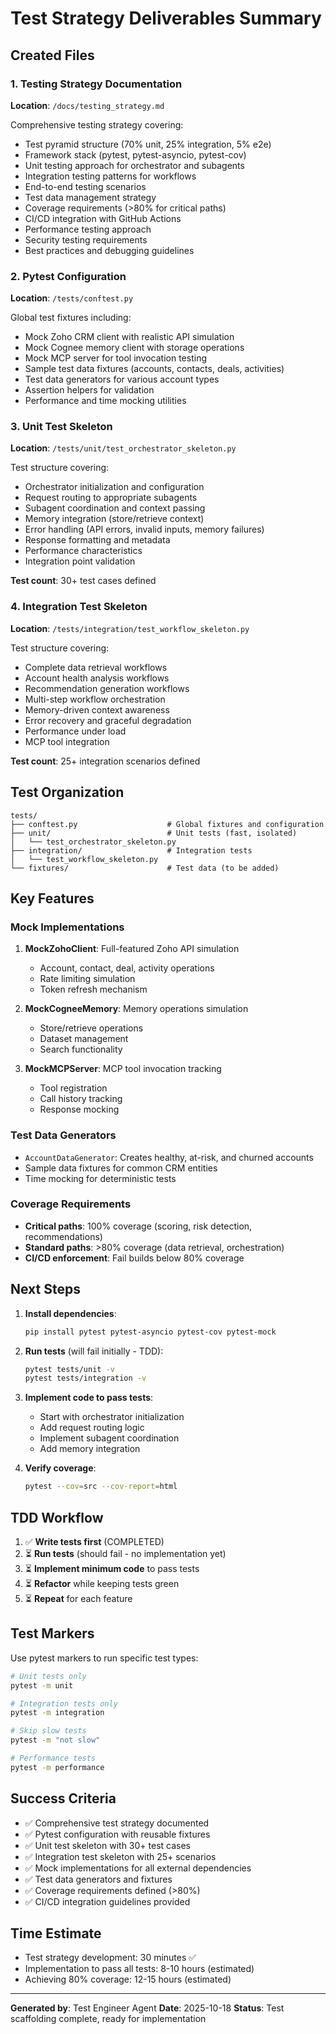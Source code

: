 # Test Strategy Deliverables Summary

## Created Files

### 1. Testing Strategy Documentation
**Location**: `/docs/testing_strategy.md`

Comprehensive testing strategy covering:
- Test pyramid structure (70% unit, 25% integration, 5% e2e)
- Framework stack (pytest, pytest-asyncio, pytest-cov)
- Unit testing approach for orchestrator and subagents
- Integration testing patterns for workflows
- End-to-end testing scenarios
- Test data management strategy
- Coverage requirements (>80% for critical paths)
- CI/CD integration with GitHub Actions
- Performance testing approach
- Security testing requirements
- Best practices and debugging guidelines

### 2. Pytest Configuration
**Location**: `/tests/conftest.py`

Global test fixtures including:
- Mock Zoho CRM client with realistic API simulation
- Mock Cognee memory client with storage operations
- Mock MCP server for tool invocation testing
- Sample test data fixtures (accounts, contacts, deals, activities)
- Test data generators for various account types
- Assertion helpers for validation
- Performance and time mocking utilities

### 3. Unit Test Skeleton
**Location**: `/tests/unit/test_orchestrator_skeleton.py`

Test structure covering:
- Orchestrator initialization and configuration
- Request routing to appropriate subagents
- Subagent coordination and context passing
- Memory integration (store/retrieve context)
- Error handling (API errors, invalid inputs, memory failures)
- Response formatting and metadata
- Performance characteristics
- Integration point validation

**Test count**: 30+ test cases defined

### 4. Integration Test Skeleton
**Location**: `/tests/integration/test_workflow_skeleton.py`

Test structure covering:
- Complete data retrieval workflows
- Account health analysis workflows
- Recommendation generation workflows
- Multi-step workflow orchestration
- Memory-driven context awareness
- Error recovery and graceful degradation
- Performance under load
- MCP tool integration

**Test count**: 25+ integration scenarios defined

## Test Organization

```
tests/
├── conftest.py                    # Global fixtures and configuration
├── unit/                          # Unit tests (fast, isolated)
│   └── test_orchestrator_skeleton.py
├── integration/                   # Integration tests
│   └── test_workflow_skeleton.py
└── fixtures/                      # Test data (to be added)
```

## Key Features

### Mock Implementations
1. **MockZohoClient**: Full-featured Zoho API simulation
   - Account, contact, deal, activity operations
   - Rate limiting simulation
   - Token refresh mechanism

2. **MockCogneeMemory**: Memory operations simulation
   - Store/retrieve operations
   - Dataset management
   - Search functionality

3. **MockMCPServer**: MCP tool invocation tracking
   - Tool registration
   - Call history tracking
   - Response mocking

### Test Data Generators
- `AccountDataGenerator`: Creates healthy, at-risk, and churned accounts
- Sample data fixtures for common CRM entities
- Time mocking for deterministic tests

### Coverage Requirements
- **Critical paths**: 100% coverage (scoring, risk detection, recommendations)
- **Standard paths**: >80% coverage (data retrieval, orchestration)
- **CI/CD enforcement**: Fail builds below 80% coverage

## Next Steps

1. **Install dependencies**:
   ```bash
   pip install pytest pytest-asyncio pytest-cov pytest-mock
   ```

2. **Run tests** (will fail initially - TDD):
   ```bash
   pytest tests/unit -v
   pytest tests/integration -v
   ```

3. **Implement code to pass tests**:
   - Start with orchestrator initialization
   - Add request routing logic
   - Implement subagent coordination
   - Add memory integration

4. **Verify coverage**:
   ```bash
   pytest --cov=src --cov-report=html
   ```

## TDD Workflow

1. ✅ **Write tests first** (COMPLETED)
2. ⏳ **Run tests** (should fail - no implementation yet)
3. ⏳ **Implement minimum code** to pass tests
4. ⏳ **Refactor** while keeping tests green
5. ⏳ **Repeat** for each feature

## Test Markers

Use pytest markers to run specific test types:

```bash
# Unit tests only
pytest -m unit

# Integration tests only
pytest -m integration

# Skip slow tests
pytest -m "not slow"

# Performance tests
pytest -m performance
```

## Success Criteria

- ✅ Comprehensive test strategy documented
- ✅ Pytest configuration with reusable fixtures
- ✅ Unit test skeleton with 30+ test cases
- ✅ Integration test skeleton with 25+ scenarios
- ✅ Mock implementations for all external dependencies
- ✅ Test data generators and fixtures
- ✅ Coverage requirements defined (>80%)
- ✅ CI/CD integration guidelines provided

## Time Estimate

- Test strategy development: 30 minutes ✅
- Implementation to pass all tests: 8-10 hours (estimated)
- Achieving 80% coverage: 12-15 hours (estimated)

---

**Generated by**: Test Engineer Agent
**Date**: 2025-10-18
**Status**: Test scaffolding complete, ready for implementation
